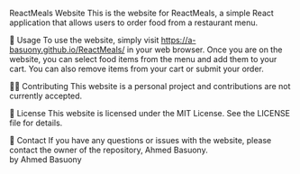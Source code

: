 ReactMeals Website
This is the website for ReactMeals, a simple React application that allows users to order food from a restaurant menu.

🍔 Usage
To use the website, simply visit https://a-basuony.github.io/ReactMeals/ in your web browser. Once you are on the website, you can select food items from the menu and add them to your cart. You can also remove items from your cart or submit your order. <br>

🙅‍♀️ Contributing
This website is a personal project and contributions are not currently accepted.<br>

📄 License
This website is licensed under the MIT License. See the LICENSE file for details. <br>

📧 Contact
If you have any questions or issues with the website, please contact the owner of the repository, Ahmed Basuony. <br>
by Ahmed Basuony
